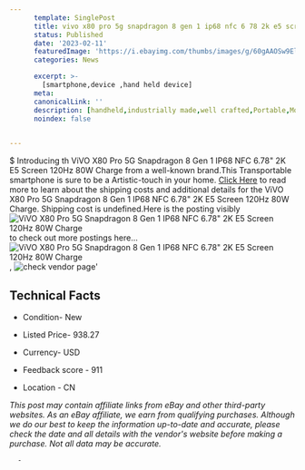 ```yaml
---
      template: SinglePost
      title: vivo x80 pro 5g snapdragon 8 gen 1 ip68 nfc 6 78 2k e5 screen 120hz 80w charge
      status: Published
      date: '2023-02-11'
      featuredImage: 'https://i.ebayimg.com/thumbs/images/g/60gAAOSw9EljFvsx/s-l225.jpg'
      categories: News

      excerpt: >-
        [smartphone,device ,hand held device]
      meta:
      canonicalLink: ''
      description: [handheld,industrially made,well crafted,Portable,Mobile,Compact,Convenient,Lightweight,Maneuverable,Man-portable,Miniature,Carriable,Hand-held,Light,Holdable,Transportable,Mobile device,Pocket-sized,On-the-go,Wireless,Cordless,Compact size,Convenient size, smartphone,device ,hand held device]
      noindex: false
      

---
```

$
      Introducing th ViVO X80 Pro 5G Snapdragon 8 Gen 1 IP68 NFC 6.78" 2K E5 Screen 120Hz 80W Charge from a well-known brand.This Transportable smartphone is sure to be a Artistic-touch in your home. [Click Here](https://www.ebay.com/itm/295342597902?hash=item44c3ca670e%3Ag%3A60gAAOSw9EljFvsx&mkevt=1&mkcid=1&mkrid=711-53200-19255-0&campid=%253CePNCampaignId%253E&customid=%253CreferenceId%253E&toolid=10049) to read more to learn about the shipping costs and additional details for the ViVO X80 Pro 5G Snapdragon 8 Gen 1 IP68 NFC 6.78" 2K E5 Screen 120Hz 80W Charge. Shipping cost is undefined.Here is the posting visibly ![ViVO X80 Pro 5G Snapdragon 8 Gen 1 IP68 NFC 6.78" 2K E5 Screen 120Hz 80W Charge](https://i.ebayimg.com/thumbs/images/g/60gAAOSw9EljFvsx/s-l225.jpg) to check out more postings here... ![ViVO X80 Pro 5G Snapdragon 8 Gen 1 IP68 NFC 6.78" 2K E5 Screen 120Hz 80W Charge](https://i.ebayimg.com/images/g/60gAAOSw9EljFvsx/s-l960.jpg), ![check vendor page](https://origin-galleryplus.ebayimg.com/ws/web/295342597902_2_0_1/225x225.jpg,https://origin-galleryplus.ebayimg.com/ws/web/295342597902_3_0_1/225x225.jpg,https://origin-galleryplus.ebayimg.com/ws/web/295342597902_4_0_1/225x225.jpg,https://origin-galleryplus.ebayimg.com/ws/web/295342597902_5_0_1/225x225.jpg,https://origin-galleryplus.ebayimg.com/ws/web/295342597902_6_0_1/225x225.jpg,https://origin-galleryplus.ebayimg.com/ws/web/295342597902_7_0_1/225x225.jpg,https://origin-galleryplus.ebayimg.com/ws/web/295342597902_8_0_1/225x225.jpg,https://origin-galleryplus.ebayimg.com/ws/web/295342597902_9_0_1/225x225.jpg,https://origin-galleryplus.ebayimg.com/ws/web/295342597902_10_0_1/225x225.jpg,https://origin-galleryplus.ebayimg.com/ws/web/295342597902_11_0_1/225x225.jpg,https://origin-galleryplus.ebayimg.com/ws/web/295342597902_12_0_1/225x225.jpg)'

      

 ## Technical Facts 



     
      

 - Condition- New 


      

 - Listed Price- 938.27 


      

 - Currency- USD 


      

 - Feedback score - 911 


      

 - Location - CN 


      
      

 *_This post may contain affiliate links from eBay and other third-party websites. As an eBay affiliate, we earn from qualifying purchases. Although we do our best to keep the information up-to-date and accurate, please check the date and all details with the vendor's website before making a purchase. Not all data may be accurate._*




      -
